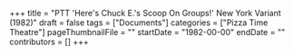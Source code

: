 +++
title = "PTT 'Here's Chuck E.'s Scoop On Groups!' New York Variant (1982)"
draft = false
tags = ["Documents"]
categories = ["Pizza Time Theatre"]
pageThumbnailFile = ""
startDate = "1982-00-00"
endDate = ""
contributors = []
+++
